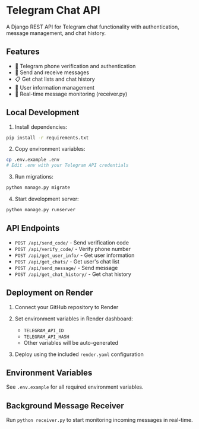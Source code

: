 # Telegram Chat API

A Django REST API for Telegram chat functionality with authentication, message management, and chat history.

## Features

- 📱 Telegram phone verification and authentication
- 💬 Send and receive messages
- 📋 Get chat lists and chat history
- 👤 User information management
- 🔄 Real-time message monitoring (receiver.py)

## Local Development

1. Install dependencies:
```bash
pip install -r requirements.txt
```

2. Copy environment variables:
```bash
cp .env.example .env
# Edit .env with your Telegram API credentials
```

3. Run migrations:
```bash
python manage.py migrate
```

4. Start development server:
```bash
python manage.py runserver
```

## API Endpoints

- `POST /api/send_code/` - Send verification code
- `POST /api/verify_code/` - Verify phone number
- `POST /api/get_user_info/` - Get user information
- `POST /api/get_chats/` - Get user's chat list
- `POST /api/send_message/` - Send message
- `POST /api/get_chat_history/` - Get chat history

## Deployment on Render

1. Connect your GitHub repository to Render
2. Set environment variables in Render dashboard:
   - `TELEGRAM_API_ID`
   - `TELEGRAM_API_HASH`
   - Other variables will be auto-generated

3. Deploy using the included `render.yaml` configuration

## Environment Variables

See `.env.example` for all required environment variables.

## Background Message Receiver

Run `python receiver.py` to start monitoring incoming messages in real-time.